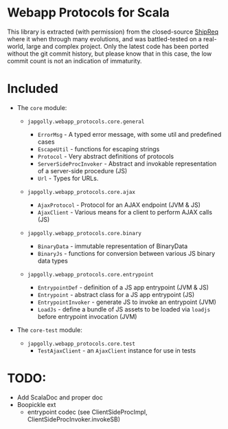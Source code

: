 # Webapp Protocols for Scala

This library is extracted (with permission) from the closed-source [ShipReq](https://blog.shipreq.com/about/)
where it when through many evolutions, and was battled-tested on a real-world, large and complex project.
Only the latest code has been ported without the git commit history, but please know that in this case,
the low commit count is not an indication of immaturity.

# Included

* The `core` module:

  * `japgolly.webapp_protocols.core.general`
    * `ErrorMsg` - A typed error message, with some util and predefined cases
    * `EscapeUtil` - functions for escaping strings
    * `Protocol` - Very abstract definitions of protocols
    * `ServerSideProcInvoker` - Abstract and invokable representation of a server-side procedure (JS)
    * `Url` - Types for URLs.

  * `japgolly.webapp_protocols.core.ajax`
    * `AjaxProtocol` - Protocol for an AJAX endpoint (JVM & JS)
    * `AjaxClient` - Various means for a client to perform AJAX calls (JS)

  * `japgolly.webapp_protocols.core.binary`
    * `BinaryData` - immutable representation of BinaryData
    * `BinaryJs` - functions for conversion between various JS binary data types

  * `japgolly.webapp_protocols.core.entrypoint`
    * `EntrypointDef` - definition of a JS app entrypoint (JVM & JS)
    * `Entrypoint` - abstract class for a JS app entrypoint (JS)
    * `EntrypointInvoker` - generate JS to invoke an entrypoint (JVM)
    * `LoadJs` - define a bundle of JS assets to be loaded via `loadjs` before entrypoint invocation (JVM)

* The `core-test` module:
  * `japgolly.webapp_protocols.core.test`
    * `TestAjaxClient` - an `AjaxClient` instance for use in tests


# TODO:
* Add ScalaDoc and proper doc
* Boopickle ext
  * entrypoint codec (see ClientSideProcImpl, ClientSideProcInvoker.invokeSB)

